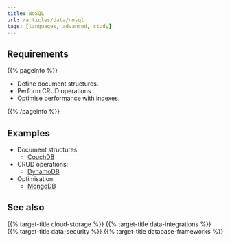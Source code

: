 ```yaml
---
title: NoSQL
url: /articles/data/nosql
tags: [languages, advanced, study]
---
```


## Requirements

{{% pageinfo %}}

* Define document structures.
* Perform CRUD operations.
* Optimise performance with indexes.

{{% /pageinfo %}}

## Examples

* Document structures:
  * [CouchDB](https://docs.couchdb.org/en/stable/api/basics.html)
* CRUD operations:
  * [DynamoDB](https://docs.aws.amazon.com/apigateway/latest/developerguide/http-api-dynamo-db.html)
* Optimisation:
  * [MongoDB](https://www.mongodb.com/docs/manual/indexes/)

## See also

{{% target-title cloud-storage %}}
{{% target-title data-integrations %}}
{{% target-title data-security %}}
{{% target-title database-frameworks %}}

